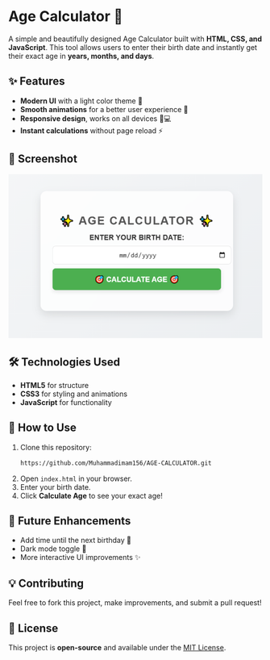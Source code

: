 # Age Calculator 🎯

A simple and beautifully designed Age Calculator built with **HTML, CSS, and JavaScript**. This tool allows users to enter their birth date and instantly get their exact age in **years, months, and days**.

## ✨ Features

- **Modern UI** with a light color theme 🎨
- **Smooth animations** for a better user experience 🚀
- **Responsive design**, works on all devices 📱💻
- **Instant calculations** without page reload ⚡

## 📸 Screenshot
![Age Calculator Screenshot](AGE%20CALCULATOR.png)


## 🛠️ Technologies Used

- **HTML5** for structure
- **CSS3** for styling and animations
- **JavaScript** for functionality

## 🚀 How to Use

1. Clone this repository:
   ```sh
   https://github.com/Muhammadimam156/AGE-CALCULATOR.git
   ```
2. Open `index.html` in your browser.
3. Enter your birth date.
4. Click **Calculate Age** to see your exact age!

## 📌 Future Enhancements

- Add time until the next birthday 🎂
- Dark mode toggle 🌙
- More interactive UI improvements ✨

## 💡 Contributing

Feel free to fork this project, make improvements, and submit a pull request!

## 📜 License

This project is **open-source** and available under the [MIT License](LICENSE).

